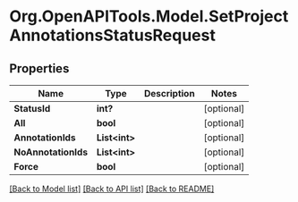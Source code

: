 
# Org.OpenAPITools.Model.SetProjectAnnotationsStatusRequest

## Properties

Name | Type | Description | Notes
------------ | ------------- | ------------- | -------------
**StatusId** | **int?** |  | [optional] 
**All** | **bool** |  | [optional] 
**AnnotationIds** | **List&lt;int&gt;** |  | [optional] 
**NoAnnotationIds** | **List&lt;int&gt;** |  | [optional] 
**Force** | **bool** |  | [optional] 

[[Back to Model list]](../README.md#documentation-for-models)
[[Back to API list]](../README.md#documentation-for-api-endpoints)
[[Back to README]](../README.md)

